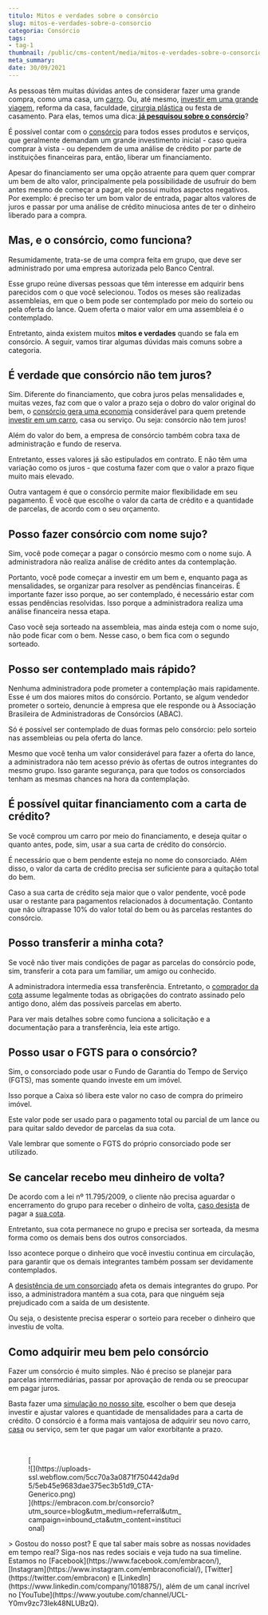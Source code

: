 ```yaml
---
titulo: Mitos e verdades sobre o consórcio
slug: mitos-e-verdades-sobre-o-consorcio
categoria: Consórcio
tags:
- tag-1
thumbnail: /public/cms-content/media/mitos-e-verdades-sobre-o-consorcio.png
meta_summary: 
date: 30/09/2021
---
```

As pessoas têm muitas dúvidas antes de considerar fazer uma grande compra, como uma casa, um [carro](https://www.embracon.com.br/consorcio-de-carros). Ou, até mesmo, [investir em uma grande viagem](https://www.embracon.com.br/consorcio-servicos), reforma da casa, faculdade, [cirurgia plástica](https://www.embracon.com.br/blog/5-duvidas-sobre-o-consorcio-de-cirurgia) ou festa de casamento. Para elas, temos uma dica:[ **já pesquisou sobre o consórcio**](https://www.embracon.com.br/conhecaoconsorcio/o-que-e-consorcio)?

É possível contar com o [consórcio](https://www.embracon.com.br/blog/quando-o-consorcio-e-uma-boa-opcao) para todos esses produtos e serviços, que geralmente demandam um grande investimento inicial - caso queira comprar à vista - ou dependem de uma análise de crédito por parte de instituições financeiras para, então, liberar um financiamento.

Apesar do financiamento ser uma opção atraente para quem quer comprar um bem de alto valor, principalmente pela possibilidade de usufruir do bem antes mesmo de começar a pagar, ele possui muitos aspectos negativos. Por exemplo: é preciso ter um bom valor de entrada, pagar altos valores de juros e passar por uma análise de crédito minuciosa antes de ter o dinheiro liberado para a compra.

Mas, e o consórcio, como funciona?
----------------------------------

Resumidamente, trata-se de uma compra feita em grupo, que deve ser administrado por uma empresa autorizada pelo Banco Central.

Esse grupo reúne diversas pessoas que têm interesse em adquirir bens parecidos com o que você selecionou. Todos os meses são realizadas assembleias, em que o bem pode ser contemplado por meio do sorteio ou pela oferta do lance. Quem oferta o maior valor em uma assembleia é o contemplado.

Entretanto, ainda existem muitos **mitos e verdades** quando se fala em consórcio. A seguir, vamos tirar algumas dúvidas mais comuns sobre a categoria.

É verdade que consórcio não tem juros?
--------------------------------------

Sim. Diferente do financiamento, que cobra juros pelas mensalidades e, muitas vezes, faz com que o valor a prazo seja o dobro do valor original do bem, o [consórcio gera uma economia](https://www.embracon.com.br/blog/quando-o-consorcio-e-uma-boa-opcao) considerável para quem pretende[ investir em um carro](https://www.embracon.com.br/consorcio-de-carros), casa ou serviço. Ou seja: consórcio não tem juros!

Além do valor do bem, a empresa de consórcio também cobra taxa de administração e fundo de reserva.

Entretanto, esses valores já são estipulados em contrato. E não têm uma variação como os juros - que costuma fazer com que o valor a prazo fique muito mais elevado.

Outra vantagem é que o consórcio permite maior flexibilidade em seu pagamento. É você que escolhe o valor da carta de crédito e a quantidade de parcelas, de acordo com o seu orçamento.

Posso fazer consórcio com nome sujo?
------------------------------------

Sim, você pode começar a pagar o consórcio mesmo com o nome sujo. A administradora não realiza análise de crédito antes da contemplação.

Portanto, você pode começar a investir em um bem e, enquanto paga as mensalidades, se organizar para resolver as pendências financeiras. É importante fazer isso porque, ao ser contemplado, é necessário estar com essas pendências resolvidas. Isso porque a administradora realiza uma análise financeira nessa etapa.

Caso você seja sorteado na assembleia, mas ainda esteja com o nome sujo, não pode ficar com o bem. Nesse caso, o bem fica com o segundo sorteado.

Posso ser contemplado mais rápido?
----------------------------------

Nenhuma administradora pode prometer a contemplação mais rapidamente. Esse é um dos maiores mitos do consórcio. Portanto, se algum vendedor prometer o sorteio, denuncie à empresa que ele responde ou à Associação Brasileira de Administradoras de Consórcios (ABAC).

Só é possível ser contemplado de duas formas pelo consórcio: pelo sorteio nas assembleias ou pela oferta do lance.

Mesmo que você tenha um valor considerável para fazer a oferta do lance, a administradora não tem acesso prévio às ofertas de outros integrantes do mesmo grupo. Isso garante segurança, para que todos os consorciados tenham as mesmas chances na hora da contemplação.

É possível quitar financiamento com a carta de crédito?
-------------------------------------------------------

Se você comprou um carro por meio do financiamento, e deseja quitar o quanto antes, pode, sim, usar a sua carta de crédito do consórcio.

É necessário que o bem pendente esteja no nome do consorciado. Além disso, o valor da carta de crédito precisa ser suficiente para a quitação total do bem.

Caso a sua carta de crédito seja maior que o valor pendente, você pode usar o restante para pagamentos relacionados à documentação. Contanto que não ultrapasse 10% do valor total do bem ou às parcelas restantes do consórcio.

Posso transferir a minha cota?
------------------------------

Se você não tiver mais condições de pagar as parcelas do consórcio pode, sim, transferir a cota para um familiar, um amigo ou conhecido.

A administradora intermedia essa transferência. Entretanto, o [comprador da cota](https://www.embracon.com.br/conhecaoconsorcio/o-que-e-a-cota-de-consorcio) assume legalmente todas as obrigações do contrato assinado pelo antigo dono, além das possíveis parcelas em aberto.

Para ver mais detalhes sobre como funciona a solicitação e a documentação para a transferência, leia este artigo.

Posso usar o FGTS para o consórcio?
-----------------------------------

Sim, o consorciado pode usar o Fundo de Garantia do Tempo de Serviço (FGTS), mas somente quando investe em um imóvel.

Isso porque a Caixa só libera este valor no caso de compra do primeiro imóvel.

Este valor pode ser usado para o pagamento total ou parcial de um lance ou para quitar saldo devedor de parcelas da sua cota.

Vale lembrar que somente o FGTS do próprio consorciado pode ser utilizado.

Se cancelar recebo meu dinheiro de volta?
-----------------------------------------

De acordo com a lei nº 11.795/2009, o cliente não precisa aguardar o encerramento do grupo para receber o dinheiro de volta, [caso desista](https://www.embracon.com.br/conhecaoconsorcio/como-funciona-o-cancelamento-da-minha-cota) de pagar a [sua cota](https://www.embracon.com.br/conhecaoconsorcio/o-que-e-a-cota-de-consorcio).

Entretanto, sua cota permanece no grupo e precisa ser sorteada, da mesma forma como os demais bens dos outros consorciados.

Isso acontece porque o dinheiro que você investiu continua em circulação, para garantir que os demais integrantes também possam ser devidamente contemplados.

A [desistência de um consorciado](https://www.embracon.com.br/conhecaoconsorcio/como-funciona-o-cancelamento-da-minha-cota) afeta os demais integrantes do grupo. Por isso, a administradora mantém a sua cota, para que ninguém seja prejudicado com a saída de um desistente.

Ou seja, o desistente precisa esperar o sorteio para receber o dinheiro que investiu de volta.

Como adquirir meu bem pelo consórcio
------------------------------------

Fazer um consórcio é muito simples. Não é preciso se planejar para parcelas intermediárias, passar por aprovação de renda ou se preocupar em pagar juros.

Basta fazer uma [simulação no nosso site](https://www.embracon.com.br/), escolher o bem que deseja investir e ajustar valores e quantidade de mensalidades para a carta de crédito. O consórcio é a forma mais vantajosa de adquirir seu novo carro, [casa](https://www.embracon.com.br/consorcio-de-imoveis) ou serviço, sem ter que pagar um valor exorbitante a prazo.

‍

<figure class="w-richtext-figure-type-image w-richtext-align-center" style="max-width:310px">[<div>![](https://uploads-ssl.webflow.com/5cc70a3a0871f750442da9d5/5eb45e9683dae375ec3b51d9_CTA-Generico.png)</div>](https://embracon.com.br/consorcio?utm_source=blog&utm_medium=referral&utm_campaign=inbound_cta&utm_content=institucional)</figure>> Gostou do nosso post? E que tal saber mais sobre as nossas novidades em tempo real? Siga-nos nas redes sociais e veja tudo na sua timeline. Estamos no [Facebook](https://www.facebook.com/embracon/), [Instagram](https://www.instagram.com/embraconoficial/), [Twitter](https://twitter.com/embracon) e [LinkedIn](https://www.linkedin.com/company/1018875/), além de um canal incrível no [YouTube](https://www.youtube.com/channel/UCL-Y0mv9zc73Iek48NLUBzQ).

‍
